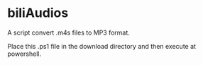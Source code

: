 # biliAudios 
A script convert .m4s files to MP3 format.

Place this .ps1 file in the download directory and then execute at powershell.
